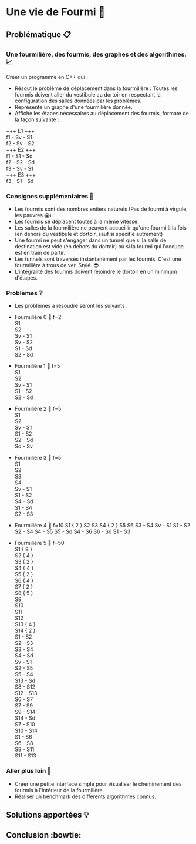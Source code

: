 # Une vie de Fourmi 🐜
  
## Problématique 📋
  
### Une fourmilière, des fourmis, des graphes et des algorithmes. 📈
  
Créer un programme en C++ qui : 
- Résout le problème de déplacement dans la fourmilière : Toutes les fourmis doivent aller du vestibule au dortoir en respectant la configuration des salles données par les problèmes.
- Représente un graphe d'une fourmilière donnée.
- Affiche les étapes nécessaires au déplacement des fourmis, formaté de la façon suivante :
  
+++ E1 +++  
f1 - Sv - S1  
f2 - Sv - S2  
+++ E2 +++  
f1 - S1 - Sd  
f2 - S2 - Sd  
f3 - Sv - S1  
+++ E3 +++  
f3 - S1 - Sd  
  
### Consignes supplémentaires 📑
  
- Les fourmis sont des nombres entiers naturels (Pas de fourmi à virgule, les pauvres 😱).
- Les fourmis se déplacent toutes à la même vitesse.
- Les salles de la fourmilière ne peuvent accueillir qu'une fourmi à la fois (en dehors du vestibule et dortoir, sauf si spécifié autrement)
- Une fourmi ne peut s'engager dans un tunnel que si la salle de destination est vide (en dehors du dortoir) ou si la fourmi qui l'occupe est en train de partir.
- Les tunnels sont traversés instantanément par les fourmis. C'est une fourmilière à trous de ver. Stylé. 😎
- L'intégralité des fourmis doivent rejoindre le dortoir en un minimum d'étapes.
  
### Problèmes ❔
  
- Les problèmes à résoudre seront les suivants :
  
- Fourmilière 0 🐜
f=2  
S1  
S2  
Sv - S1  
Sv - S2  
S1 - Sd  
S2 - Sd  
  
- Fourmilière 1 🐜
f=5  
S1  
S2  
Sv - S1  
S1 - S2  
S2 - Sd  

- Fourmilière 2 🐜
f=5  
S1  
S2  
Sv - S1  
S1 - S2  
S2 - Sd  
Sd - Sv  
  
- Fourmilière 3 🐜
f=5  
S1  
S2  
S3  
S4  
Sv - S1  
S1 - S2  
S4 - Sd  
S1 - S4  
S2 - S3  
  
- Fourmilière 4 🐜
f=10
S1 { 2 }
S2
S3
S4 { 2 }
S5
S6
S3 - S4
Sv - S1
S1 - S2
S2 - S4
S4 - S5
S5 - Sd
S4 - S6
S6 - Sd
S1 - S3
  
- Fourmilière 5 🐜
f=50  
S1 { 8 }  
S2 { 4 }  
S3 { 2 }  
S4 { 4 }  
S5 { 2 }  
S6 { 4 }  
S7 { 2 }  
S8 { 5 }  
S9  
S10  
S11  
S12  
S13 { 4 }  
S14 { 2 }  
S1 - S2  
S2 - S3  
S3 - S4  
S4 - Sd  
Sv - S1  
S2 - S5  
S5 - S4  
S13 - Sd  
S8 - S12  
S12 - S13  
S6 - S7  
S7 - S9  
S9 - S14  
S14 - Sd  
S7 - S10  
S10 - S14  
S1 - S6  
S6 - S8  
S8 - S11  
S11 - S13  
  
### Aller plus loin 🚀
  
- Créer une petite interface simple pour visualiser le cheminement des fourmis à l'intérieur de la fourmilière.
- Réaliser un benchmark des différents algorithmes connus.
  
## Solutions apportées 💡
  
## Conclusion :bowtie: